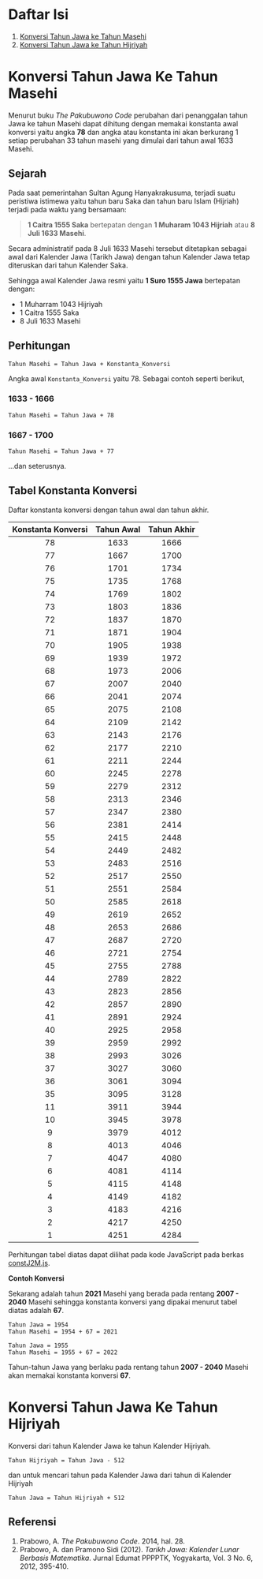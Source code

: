 # Daftar Isi

1. [Konversi Tahun Jawa ke Tahun Masehi](#Konversi-Tahun-Jawa-Ke-Tahun-Masehi)
2. [Konversi Tahun Jawa ke Tahun Hijriyah](#Konversi-Tahun-Jawa-Ke-Tahun-Hijriyah)

# Konversi Tahun Jawa Ke Tahun Masehi

Menurut buku _The Pakubuwono Code_ perubahan dari penanggalan tahun Jawa ke tahun Masehi dapat dihitung dengan memakai konstanta awal konversi yaitu angka **78** dan angka atau konstanta ini akan berkurang 1 setiap perubahan 33 tahun masehi yang dimulai dari tahun awal 1633 Masehi.

## Sejarah

Pada saat pemerintahan Sultan Agung Hanyakrakusuma, terjadi suatu peristiwa istimewa yaitu tahun baru Saka dan tahun baru Islam (Hijriah) terjadi pada waktu yang bersamaan:

> **1 Caitra 1555 Saka** bertepatan dengan **1 Muharam 1043 Hijriah** atau **8 Juli 1633 Masehi**.

Secara administratif pada 8 Juli 1633 Masehi tersebut ditetapkan sebagai awal dari Kalender Jawa (Tarikh Jawa) dengan tahun Kalender Jawa tetap diteruskan dari tahun Kalender Saka.

Sehingga awal Kalender Jawa resmi yaitu **1 Suro 1555 Jawa** bertepatan dengan:

- 1 Muharram 1043 Hijriyah
- 1 Caitra 1555 Saka
- 8 Juli 1633 Masehi

## Perhitungan

```
Tahun Masehi = Tahun Jawa + Konstanta_Konversi
```

Angka awal `Konstanta_Konversi` yaitu 78. Sebagai contoh seperti berikut,

### 1633 - 1666

`Tahun Masehi = Tahun Jawa + 78`

### 1667 - 1700

`Tahun Masehi = Tahun Jawa + 77`

...dan seterusnya.

## Tabel Konstanta Konversi

Daftar konstanta konversi dengan tahun awal dan tahun akhir.

| Konstanta Konversi | Tahun Awal | Tahun Akhir |
| :----------------: | :--------: | :---------: |
|         78         |    1633    |    1666     |
|         77         |    1667    |    1700     |
|         76         |    1701    |    1734     |
|         75         |    1735    |    1768     |
|         74         |    1769    |    1802     |
|         73         |    1803    |    1836     |
|         72         |    1837    |    1870     |
|         71         |    1871    |    1904     |
|         70         |    1905    |    1938     |
|         69         |    1939    |    1972     |
|         68         |    1973    |    2006     |
|         67         |    2007    |    2040     |
|         66         |    2041    |    2074     |
|         65         |    2075    |    2108     |
|         64         |    2109    |    2142     |
|         63         |    2143    |    2176     |
|         62         |    2177    |    2210     |
|         61         |    2211    |    2244     |
|         60         |    2245    |    2278     |
|         59         |    2279    |    2312     |
|         58         |    2313    |    2346     |
|         57         |    2347    |    2380     |
|         56         |    2381    |    2414     |
|         55         |    2415    |    2448     |
|         54         |    2449    |    2482     |
|         53         |    2483    |    2516     |
|         52         |    2517    |    2550     |
|         51         |    2551    |    2584     |
|         50         |    2585    |    2618     |
|         49         |    2619    |    2652     |
|         48         |    2653    |    2686     |
|         47         |    2687    |    2720     |
|         46         |    2721    |    2754     |
|         45         |    2755    |    2788     |
|         44         |    2789    |    2822     |
|         43         |    2823    |    2856     |
|         42         |    2857    |    2890     |
|         41         |    2891    |    2924     |
|         40         |    2925    |    2958     |
|         39         |    2959    |    2992     |
|         38         |    2993    |    3026     |
|         37         |    3027    |    3060     |
|         36         |    3061    |    3094     |
|         35         |    3095    |    3128     |
|         11         |    3911    |    3944     |
|         10         |    3945    |    3978     |
|         9          |    3979    |    4012     |
|         8          |    4013    |    4046     |
|         7          |    4047    |    4080     |
|         6          |    4081    |    4114     |
|         5          |    4115    |    4148     |
|         4          |    4149    |    4182     |
|         3          |    4183    |    4216     |
|         2          |    4217    |    4250     |
|         1          |    4251    |    4284     |

Perhitungan tabel diatas dapat dilihat pada kode JavaScript pada berkas [constJ2M.js](constJ2M.js).

**Contoh Konversi**

Sekarang adalah tahun **2021** Masehi yang berada pada rentang **2007 - 2040** Masehi sehingga konstanta konversi yang dipakai menurut tabel diatas adalah **67**.

```
Tahun Jawa = 1954
Tahun Masehi = 1954 + 67 = 2021

Tahun Jawa = 1955
Tahun Masehi = 1955 + 67 = 2022
```

Tahun-tahun Jawa yang berlaku pada rentang tahun **2007 - 2040** Masehi akan memakai konstanta konversi **67**.

# Konversi Tahun Jawa Ke Tahun Hijriyah

Konversi dari tahun Kalender Jawa ke tahun Kalender Hijriyah.

```
Tahun Hijriyah = Tahun Jawa - 512
```

dan untuk mencari tahun pada Kalender Jawa dari tahun di Kalender Hijriyah

```
Tahun Jawa = Tahun Hijriyah + 512
```

## Referensi

1. Prabowo, A. _The Pakubuwono Code_. 2014, hal. 28.
2. Prabowo, A. dan Pramono Sidi (2012). _Tarikh Jawa: Kalender Lunar Berbasis Matematika_. Jurnal Edumat PPPPTK, Yogyakarta, Vol. 3 No. 6, 2012, 395-410.

